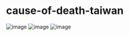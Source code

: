 # cause-of-death-taiwan
![image](https://user-images.githubusercontent.com/84187796/192148858-a407573a-3268-44b9-b873-df374c9e37fc.png)
![image](https://user-images.githubusercontent.com/84187796/192148942-b1037e0c-1f7d-4536-8b00-6bd73900ad6a.png)
![image](https://user-images.githubusercontent.com/84187796/192148882-1ee145dd-4d1f-42f9-9958-5ed2c3391e90.png)
